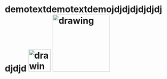 # demotextdemotextdemojdjdjdjdjdjdjdjdjd <img src="https://cdn-icons-png.flaticon.com/512/8493/8493037.png" alt="drawing" style="width:70px;"/>  <img src="https://upload.wikimedia.org/wikipedia/commons/thumb/2/2f/Google_2015_logo.svg/1200px-Google_2015_logo.svg.png" alt="drawing" style="width:180px;"/>


